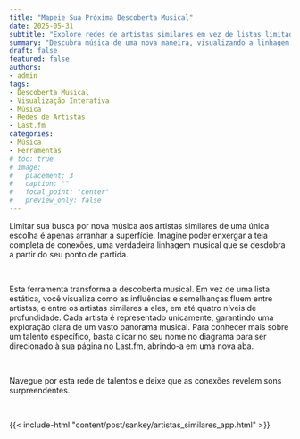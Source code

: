 ```yaml
---
title: "Mapeie Sua Próxima Descoberta Musical"
date: 2025-05-31
subtitle: "Explore redes de artistas similares em vez de listas limitadas."
summary: "Descubra música de uma nova maneira, visualizando a linhagem de conexões entre artistas e suas similaridades em múltiplos níveis. Clique em cada artista para visitar sua página no Last.fm."
draft: false
featured: false
authors:
- admin
tags:
- Descoberta Musical
- Visualização Interativa
- Música
- Redes de Artistas
- Last.fm
categories:
- Música
- Ferramentas
# toc: true
# image:
#   placement: 3
#   caption: ""
#   focal_point: "center"
#   preview_only: false
---
```


Limitar sua busca por nova música aos artistas similares de uma única escolha é apenas arranhar a superfície. Imagine poder enxergar a teia completa de conexões, uma verdadeira linhagem musical que se desdobra a partir do seu ponto de partida.

<br>

Esta ferramenta transforma a descoberta musical. Em vez de uma lista estática, você visualiza como as influências e semelhanças fluem entre artistas, e entre os artistas similares a eles, em até quatro níveis de profundidade. Cada artista é representado unicamente, garantindo uma exploração clara de um vasto panorama musical. Para conhecer mais sobre um talento específico, basta clicar no seu nome no diagrama para ser direcionado à sua página no Last.fm, abrindo-a em uma nova aba.

<br>

Navegue por esta rede de talentos e deixe que as conexões revelem sons surpreendentes.

<br>

{{< include-html "content/post/sankey/artistas_similares_app.html" >}}